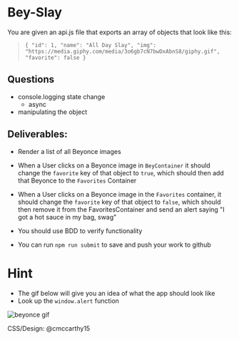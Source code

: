 # Bey-Slay

You are given an api.js file that exports an array of objects that look like this:
  > `{ "id": 1, "name": "All Day Slay", "img": "https://media.giphy.com/media/3o6gb7cN7bwDxAbnS8/giphy.gif", "favorite": false }`


## Questions

- console.logging state change
  - async
- manipulating the object 



## Deliverables:

- Render a list of all Beyonce images

- When a User clicks on a Beyonce image in `BeyContainer` it should change the `favorite` key of that object to `true`, which should then add that Beyonce to the `Favorites` Container

- When a User clicks on a Beyonce image in the `Favorites` container, it should change the `favorite` key of that object to `false`, which should then remove it from the FavoritesContainer and send an alert saying "I got a hot sauce in my bag, swag"

- You should use BDD to verify functionality
- You can run `npm run submit` to save and push your work to github

# Hint

- The gif below will give you an idea of what the app should look like
- Look up the `window.alert` function

![beyonce gif](bey-slay.gif)

CSS/Design: @cmccarthy15
